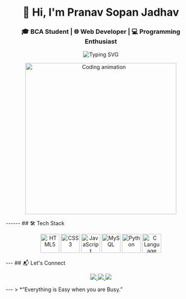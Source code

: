 <h1 align="center">👋 Hi, I'm Pranav Sopan Jadhav</h1> <h3 align="center">🎓 BCA Student | 🌐 Web Developer | 💻 Programming Enthusiast</h3> <p align="center"> <img src="https://readme-typing-svg.herokuapp.com?font=Fira+Code&weight=500&size=22&pause=1000&color=0FF7EC&center=true&vCenter=true&width=435&lines=Code.+Learn.+Build.+Repeat.;Welcome+to+my+GitHub+Profile!" alt="Typing SVG" /> </p> <p align="center"> <img src="https://cdn.dribbble.com/users/730703/screenshots/6581243/avento.gif" width="400" alt="Coding animation" /> </p> ------ ## 🛠️ Tech Stack <p align="center"> <img src="https://cdn.jsdelivr.net/gh/devicons/devicon/icons/html5/html5-original.svg" height="50" alt="HTML5" /> <img src="https://cdn.jsdelivr.net/gh/devicons/devicon/icons/css3/css3-original.svg" height="50" alt="CSS3" /> <img src="https://cdn.jsdelivr.net/gh/devicons/devicon/icons/javascript/javascript-original.svg" height="50" alt="JavaScript" /> <img src="https://cdn.jsdelivr.net/gh/devicons/devicon/icons/mysql/mysql-original.svg" height="50" alt="MySQL" /> <img src="https://cdn.jsdelivr.net/gh/devicons/devicon/icons/python/python-original.svg" height="50" alt="Python" /> <img src="https://cdn.jsdelivr.net/gh/devicons/devicon/icons/c/c-original.svg" height="50" alt="C Language" /> </p> --- ## 📬 Let's Connect <p align="center"> <a href="https://www.linkedin.com/in/pranav-jadhav-9a6a17317" target="_blank"> <img src="https://img.shields.io/badge/LinkedIn-%230077B5.svg?&style=for-the-badge&logo=linkedin&logoColor=white"/> </a> <a href="mailto:pranavjadhav2908@gmail.com"> <img src="https://img.shields.io/badge/Gmail-D14836?style=for-the-badge&logo=gmail&logoColor=white"/> </a> <a href="https://github.com/Pranav9594" target="_blank"> <img src="https://img.shields.io/badge/GitHub-100000?style=for-the-badge&logo=github&logoColor=white"/> </a> </p> --- > *“Everything is Easy when you are Busy.”
